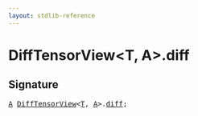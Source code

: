 ```yaml
---
layout: stdlib-reference
---
```


# DiffTensorView<T, A>.diff

## Signature
<pre>
<a href="../types/difftensorview-04a/index.html#typeparam-A" class="code_type">A</a> <a href="../types/difftensorview-04a/index.html" class="code_type">DiffTensorView</a>&lt;<a href="../types/difftensorview-04a/index.html#typeparam-T" class="code_type">T</a>, <a href="../types/difftensorview-04a/index.html#typeparam-A" class="code_type">A</a>&gt;.<a href="diff.html" class="code_var">diff</a>;
</pre>

